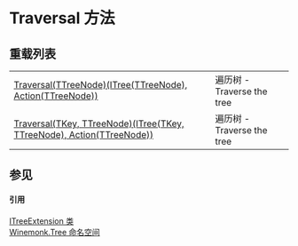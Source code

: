 # Traversal 方法


## 重载列表
<table>
<tr>
<td><a href="M_Winemonk_Tree_ITreeExtension_Traversal__1">Traversal(TTreeNode)(ITree(TTreeNode), Action(TTreeNode))</a></td>
<td>遍历树 - Traverse the tree</td></tr>
<tr>
<td><a href="M_Winemonk_Tree_ITreeExtension_Traversal__2">Traversal(TKey, TTreeNode)(ITree(TKey, TTreeNode), Action(TTreeNode))</a></td>
<td>遍历树 - Traverse the tree</td></tr>
</table>

## 参见


#### 引用
<a href="T_Winemonk_Tree_ITreeExtension">ITreeExtension 类</a>  
<a href="N_Winemonk_Tree">Winemonk.Tree 命名空间</a>  
